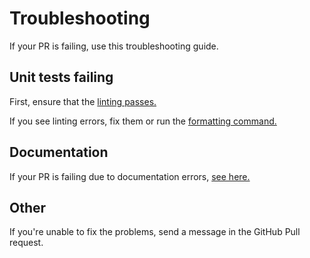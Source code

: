 # Troubleshooting


If your PR is failing, use this troubleshooting guide.

## Unit tests failing

First, ensure that the [linting passes.](../contributing/coding.md#lintingformatting)


If you see linting errors, fix them or run the [formatting command.](../contributing/coding.md#lintingformatting)


## Documentation

If your PR is failing due to documentation errors, [see here.](../documentation/debugging.md)

## Other

If you're unable to fix the problems, send a message in the GitHub Pull request.